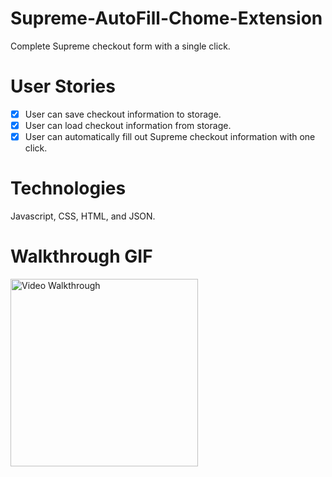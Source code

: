 # Supreme-AutoFill-Chome-Extension
 
Complete Supreme checkout form with a single click.

# User Stories

- [x] User can save checkout information to storage. 
- [x] User can load checkout information from storage. 
- [x] User can automatically fill out Supreme checkout information with one click. 

# Technologies

Javascript, CSS, HTML, and JSON. 

# Walkthrough GIF


<img src='https://media.giphy.com/media/7RPgMNehrRsMRAypN4/giphy.gif' title='Video Walkthrough' width='300' alt='Video Walkthrough' />
